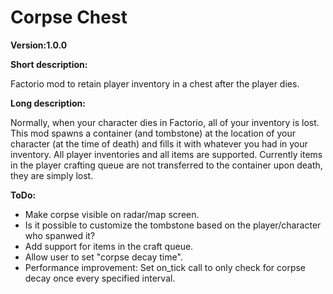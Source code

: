# Corpse Chest

**Version:1.0.0**

**Short description:**

Factorio mod to retain player inventory in a chest after the player dies.

**Long description:**

Normally, when your character dies in Factorio, all of your inventory is lost. This mod spawns a container (and tombstone) at the location of your character (at the time of death) and fills it with whatever you had in your inventory. All player inventories and all items are supported. Currently items in the player crafting queue are not transferred to the container upon death, they are simply lost.

**ToDo:**

- Make corpse visible on radar/map screen.
- Is it possible to customize the tombstone based on the player/character who spanwed it?
- Add support for items in the craft queue.
- Allow user to set "corpse decay time".
- Performance improvement: Set on_tick call to only check for corpse decay once every specified interval.
